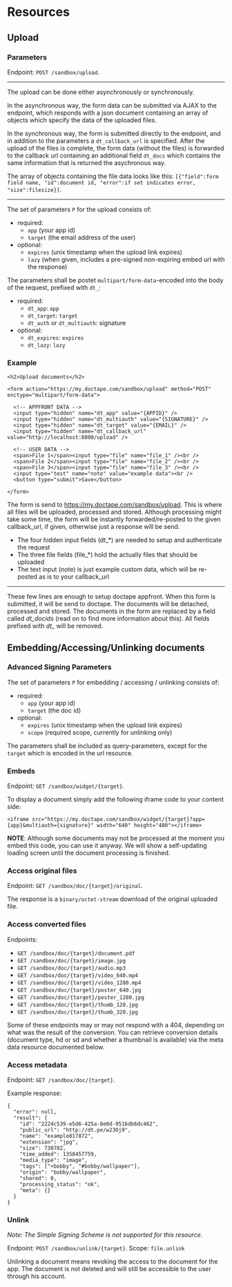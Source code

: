 # Resources

## Upload

### Parameters

Endpoint: `POST /sandbox/upload`.

---

The upload can be done either asynchronously or synchronously.

In the asynchronous way, the form data can be submitted via AJAX to the endpoint, which responds with a json document containing an array of objects which specify the data of the uploaded files.

In the synchronous way, the form is submitted directly to the endpoint, and in addition to the parameters a `dt_callback_url` is specified. After the upload of the files is complete, the form data (without the files) is forwarded to the callback url containing an additional field `dt_docs` which contains the same information that is returned the asychronous way.

The array of objects containing the file data looks like this: `[{"field":form field name, "id":document id, "error":if set indicates error, "size":filesize}]`.

---

The set of parameters `P` for the upload consists of:

- required:
	- `app` (your app id)
	- `target` (the email address of the user)
- optional:
	- `expires` (unix timestamp when the upload link expires) 
	- `lazy` (when given, includes a pre-signed non-expiring embed url with the response)
	
The parameters shall be postet `multipart/form-data`-encoded into the body of the request, prefixed with `dt_`:

- required:
	- `dt_app`: `app`
	- `dt_target`: `target`
	- `dt_auth` or `dt_multiauth`: signature
- optional:
	- `dt_expires`: `expires`
	- `dt_lazy`: `lazy`

### Example

```
<h2>Upload documents</h2>

<form action="https://my.doctape.com/sandbox/upload" method="POST" enctype="multipart/form-data">

  <!-- APPFRONT DATA -->
  <input type="hidden" name="dt_app" value="{APPID}" />
  <input type="hidden" name="dt_multiauth" value="{SIGNATURE}" />
  <input type="hidden" name="dt_target" value="{EMAIL}" />
  <input type="hidden" name="dt_callback_url" value="http://localhost:8000/upload" />

  <!-- USER DATA -->
  <span>File 1</span><input type="file" name="file_1" /><br />
  <span>File 2</span><input type="file" name="file_2" /><br />
  <span>File 3</span><input type="file" name="file_3" /><br />
  <input type="test" name="note" value="example data"><br />
  <button type="submit">Save</button>

</form>
```

The form is send to https://my.doctape.com/sandbox/upload. This is where all files will be uploaded, processed and stored. Although processing might take some time, the form will be instantly forwarded/re-posted to the given callback_url, if given, otherwise just a response will be send.

- The four hidden input fields (dt_*) are needed to setup and authenticate the request
- The three file fields (file_*) hold the actually files that should be uploaded
- The text input (note) is just example custom data, which will be re-posted as is to your callback_url

---

These few lines are enough to setup doctape appfront. When this form is
submitted, it will be send to doctape. The documents will be detached, processed
and stored. The documents in the form are replaced by a field called
*dt\_docids* (read on to find more information about this). All fields prefixed
with *dt_* will be removed.

## Embedding/Accessing/Unlinking documents

### Advanced Signing Parameters

The set of parameters `P` for embedding / accessing / unlinking consists of:

- required:
	- `app` (your app id)
	- `target` (the doc id)
- optional:
	- `expires` (unix timestamp when the upload link expires) 
	- `scope` (required scope, currently for unlinking only)

The parameters shall be included as query-parameters, except for the `target` which is encoded in the url resource.

### Embeds

Endpoint: `GET /sandbox/widget/{target}`.

To display a document simply add the following iframe code to your content side:

```
<iframe src="https://my.doctape.com/sandbox/widget/{target}?app={app}&multiauth={signature}" width="640" height="480"></iframe>
```

**NOTE**: Although some documents may not be processed at the moment you embed
this code, you can use it anyway. We will show a self-updating loading screen
until the document processing is finished.

### Access original files

Endpoint: `GET /sandbox/doc/{target}/original`.

The response is a `binary/octet-stream` download of the original uploaded file.

### Access converted files

Endpoints:

- `GET /sandbox/doc/{target}/document.pdf`
- `GET /sandbox/doc/{target}/image.jpg`
- `GET /sandbox/doc/{target}/audio.mp3`
- `GET /sandbox/doc/{target}/video_640.mp4`
- `GET /sandbox/doc/{target}/video_1280.mp4`
- `GET /sandbox/doc/{target}/poster_640.jpg`
- `GET /sandbox/doc/{target}/poster_1280.jpg`
- `GET /sandbox/doc/{target}/thumb_120.jpg`
- `GET /sandbox/doc/{target}/thumb_320.jpg`

Some of these endpoints may or may not respond with a 404, depending on what was the result of the conversion. You can retrieve conversion details (document type, hd or sd and whether a thumbnail is available) via the meta data resource documented below.

### Access metadata

Endpoint: `GET /sandbox/doc/{target}`.

Example response:

```
{
  "error": null,
  "result": {
    "id": "2224c539-e5d6-425a-8e0d-9516db6dc462",
    "public_url": "http://dt.pe/w23Oj9",
    "name": "example017872",
    "extension": "jpg",
    "size": 730782,
    "time_added": 1358457759,
    "media_type": "image",
    "tags": ["+bobby", "#bobby/wallpaper"],
    "origin": "bobby/wallpaper",
    "shared": 0,
    "processing_status": "ok",
    "meta": {}
  }
}
```

### Unlink

_Note: The Simple Signing Scheme is not supported for this resource._

Endpoint: `POST /sandbox/unlink/{target}`.
Scope: `file.unlink`

Unlinking a document means revoking the access to the document for the app. The document is not deleted and will still be accessible to the user through his account.